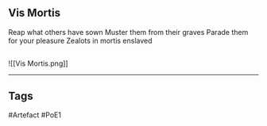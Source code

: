 ## Vis Mortis
Reap what others have sown
Muster them from their graves
Parade them for your pleasure
Zealots in mortis enslaved
##
![[Vis Mortis.png]]

---
## Tags
#Artefact
#PoE1